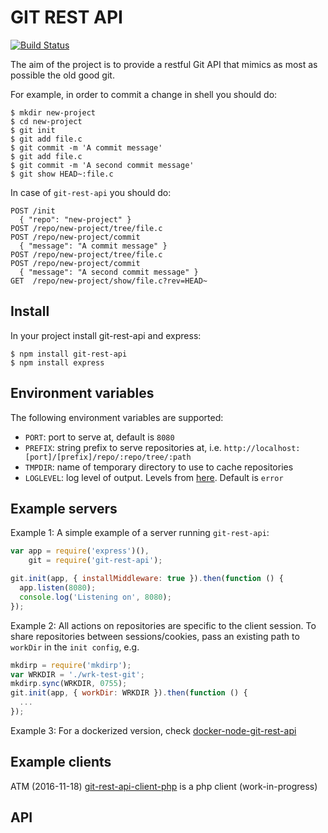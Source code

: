 # GIT REST API

[![Build Status](https://travis-ci.org/korya/node-git-rest-api.png?branch=master)](https://travis-ci.org/korya/node-git-rest-api)

The aim of the project is to provide a restful Git API that
mimics as most as possible the old good git.

For example, in order to commit a change in shell you should do:
```shell
$ mkdir new-project
$ cd new-project
$ git init
$ git add file.c
$ git commit -m 'A commit message'
$ git add file.c
$ git commit -m 'A second commit message'
$ git show HEAD~:file.c
```

In case of `git-rest-api` you should do:
```shell
POST /init
  { "repo": "new-project" }
POST /repo/new-project/tree/file.c
POST /repo/new-project/commit
  { "message": "A commit message" }
POST /repo/new-project/tree/file.c
POST /repo/new-project/commit
  { "message": "A second commit message" }
GET  /repo/new-project/show/file.c?rev=HEAD~
```

## Install

In your project install git-rest-api and express:
```shell
$ npm install git-rest-api
$ npm install express
```
## Environment variables
The following environment variables are supported:

* `PORT`: port to serve at, default is `8080`
* `PREFIX`: string prefix to serve repositories at, i.e. `http://localhost:[port]/[prefix]/repo/:repo/tree/:path`
* `TMPDIR`: name of temporary directory to use to cache repositories
* `LOGLEVEL`: log level of output. Levels from [here](https://www.npmjs.com/package/winston#logging-levels). Default is `error`

## Example servers

Example 1: A simple example of a server running `git-rest-api`:
```javascript
var app = require('express')(),
    git = require('git-rest-api');

git.init(app, { installMiddleware: true }).then(function () {
  app.listen(8080);
  console.log('Listening on', 8080);
});
```

Example 2: All actions on repositories are specific to the client session.
To share repositories between sessions/cookies, pass an existing path to `workDir` in the `init config`, e.g.
```javascript
mkdirp = require('mkdirp');
var WRKDIR = './wrk-test-git';
mkdirp.sync(WRKDIR, 0755);
git.init(app, { workDir: WRKDIR }).then(function () {
  ...
});
```

Example 3: For a dockerized version, check [docker-node-git-rest-api](https://github.com/shadiakiki1986/docker-node-git-rest-api)

## Example clients

ATM (2016-11-18) [git-rest-api-client-php](https://github.com/shadiakiki1986/git-rest-api-client-php) is a php client (work-in-progress)

## API
